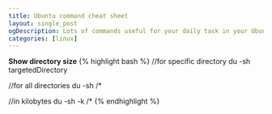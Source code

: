 ```yaml
---
title: Ubuntu command cheat sheet
layout: single_post
ogDescription: Lots of commands useful for your daily task in your Ubuntu operating system.
categories: [linux]
---
```


**Show directory size**
{% highlight bash %}
//for specific directory
du -sh targetedDirectory

//for all directories
du -sh /*

//in kilobytes
du -sh -k /*
{% endhighlight %}
